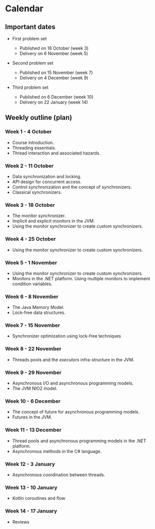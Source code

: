 # Calendar

## Important dates

- First problem set

  - Published on 18 October (week 3)
  - Delivery on 6 November (week 5)

- Second problem set

  - Published on 15 November (week 7)
  - Delivery on 4 December (week 9)

- Third problem set

  - Published on 6 December (week 10)
  - Delivery on 22 January (week 14)

## Weekly outline (plan)

### Week 1 - 4 October

- Course introduction.
- Threading essentials.
- Thread interaction and associated hazards.

### Week 2 - 11 October

- Data synchronization and locking.
- API design for concurrent access.
- Control synchronization and the concept of synchronizers.
- Classical synchronizers.

### Week 3 - 18 October

- The monitor synchronizer.
- Implicit and explicit monitors in the JVM.
- Using the monitor synchronizer to create custom synchronizers.

### Week 4 - 25 October

- Using the monitor synchronizer to create custom synchronizers.

### Week 5 - 1 November

- Using the monitor synchronizer to create custom synchronizers.
- Monitors in the .NET platform. Using multiple monitors to implement condition variables.

### Week 6 - 8 November

- The Java Memory Model.
- Lock-free data structures.

### Week 7 - 15 November

- Synchronizer optimization using lock-free techniques

### Week 8 - 22 November

- Threads pools and the _executors_ infra-structure in the JVM.

### Week 9 - 29 November

- Asynchronous I/O and asynchronous programming models.
- The JVM NIO2 model.

### Week 10 - 6 December

- The concept of future for asynchronous programming models.
- Futures in the JVM.

### Week 11 - 13 December

- Thread pools and asynchronous programming models in the .NET platform.
- Asynchronous methods in the C# language.

### Week 12 - 3 January

- Asynchronous coordination between threads.

### Week 13 - 10 January

- Kotlin coroutines and flow

### Week 14 - 17 January

- Reviews
